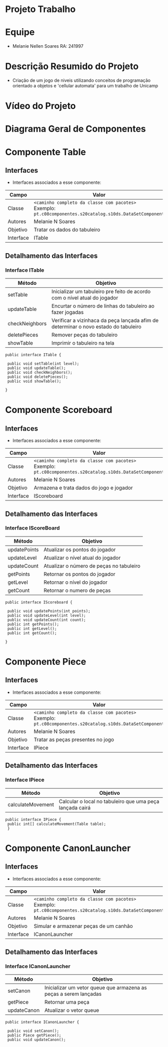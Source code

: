 # Projeto Trabalho

# Equipe
* Melanie Nellen Soares RA: 241997

# Descrição Resumido do Projeto
* Criação de um jogo de niveis utilizando conceitos de programação orientado a objetos e 'cellular automata' para um trabalho de Unicamp

# Vídeo do Projeto

# Diagrama Geral de Componentes




# Componente Table
## Interfaces
  * Interfaces associados a esse componente:
  
Campo | Valor
----- | -----
Classe | `<caminho completo da classe com pacotes>` <br> Exemplo: `pt.c08componentes.s20catalog.s10ds.DataSetComponent`
Autores | Melanie N Soares
Objetivo | Tratar os dados do tabuleiro
Interface | ITable

## Detalhamento das Interfaces

### Interface ITable

Método | Objetivo
-------| --------
setTable | Inicializar um tabuleiro pre feito de acordo com o nível atual do jogador
updateTable | Encurtar o número de linhas do tabuleiro ao fazer jogadas
checkNeighbors| Verificar a vizinhaca da peça lançada afim de determinar o novo estado do tabuleiro
deletePieces| Remover peças do tabuleiro
showTable| Imprimir o tabuleiro na tela

~~~
public interface ITable {

 public void setTable(int level);
 public void updateTable();
 public void checkNeighbors();
 public void deletePieces();
 public void showTable();
 
}
~~~








# Componente Scoreboard

## Interfaces
  * Interfaces associados a esse componente:
  
Campo | Valor
----- | -----
Classe | `<caminho completo da classe com pacotes>` <br> Exemplo: `pt.c08componentes.s20catalog.s10ds.DataSetComponent`
Autores | Melanie N Soares
Objetivo | Armazena e trata dados do jogo e jogador 
Interface | IScoreboard

## Detalhamento das Interfaces
### Interface IScoreBoard

Método | Objetivo
-------| --------
updatePoints | Atualizar os pontos do jogador
updateLevel | Atualizar o nível atual do jogador
updateCount| Atualizar o número de peças no tabuleiro
getPoints | Retornar os pontos do jogador
getLevel | Retornar o nível do jogador
getCount | Retornar o numero de peças

~~~
public interface IScoreboard {
 
 public void updatePoints(int points);
 public void updateLevel(int level);
 public void updateCount(int count);
 public int getPoints();
 public int getLevel();
 public int getCount();
 
}
~~~











# Componente Piece
## Interfaces
  * Interfaces associados a esse componente:
  
Campo | Valor
----- | -----
Classe | `<caminho completo da classe com pacotes>` <br> Exemplo: `pt.c08componentes.s20catalog.s10ds.DataSetComponent`
Autores | Melanie N Soares
Objetivo | Tratar as peças presentes no jogo
Interface | IPiece

## Detalhamento das Interfaces

### Interface IPiece

Método | Objetivo
-------| --------
calculateMovement| Calcular o local no tabuleiro que uma peça lançada cairá

~~~
public interface IPiece {
 public int[] calculateMovement(Table table);
 }
~~~




# Componente CanonLauncher
## Interfaces
  * Interfaces associados a esse componente:
  
Campo | Valor
----- | -----
Classe | `<caminho completo da classe com pacotes>` <br> Exemplo: `pt.c08componentes.s20catalog.s10ds.DataSetComponent`
Autores | Melanie N Soares
Objetivo | Simular e armazenar peças de um canhão
Interface | ICanonLauncher

## Detalhamento das Interfaces

### Interface ICanonLauncher

Método | Objetivo
-------| --------
setCanon | Inicializar um vetor queue que armazena as peças a serem lançadas
getPiece | Retornar uma peça
updateCanon| Atualizar o vetor queue

~~~
public interface ICanonLauncher {

 public void setCanon();
 public Piece getPiece();
 public void updateCanon();

~~~





